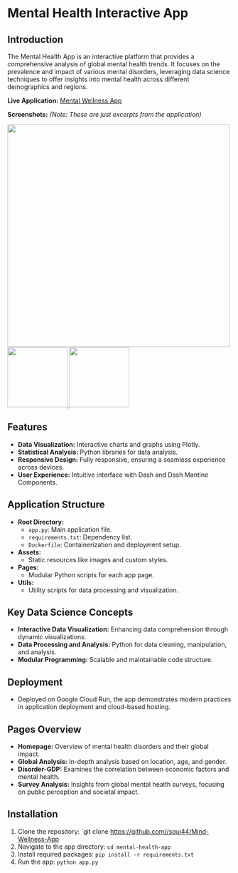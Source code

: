 # Mental Health Interactive App

## Introduction
The Mental Health App is an interactive platform that provides a comprehensive analysis of global mental health trends. It focuses on the prevalence and impact of various mental disorders, leveraging data science techniques to offer insights into mental health across different demographics and regions.

**Live Application:** [Mental Wellness App](https://mental-health-app-4uj7xqdbba-uc.a.run.app)

**Screenshots:** *(Note: These are just excerpts from the application)*

<a href="https://github.com/Tanguy9862/mental-health-app/blob/master/assets/screenshots/overview.png">
  <img src="https://github.com/Tanguy9862/mental-health-app/blob/master/assets/screenshots/overview.png" width="500px" />
</a>
<a href="https://github.com/Tanguy9862/mental-health-app/blob/master/assets/screenshots/global_analysis.png">
  <img src="https://github.com/Tanguy9862/mental-health-app/blob/master/assets/screenshots/global_analysis.png" width="135px" />
</a>
<a href="https://github.com/Tanguy9862/mental-health-app/blob/master/assets/screenshots/survey.png">
  <img src="https://github.com/Tanguy9862/mental-health-app/blob/master/assets/screenshots/survey.png" width="135px" />
</a>

## Features
- **Data Visualization:** Interactive charts and graphs using Plotly.
- **Statistical Analysis:** Python libraries for data analysis.
- **Responsive Design:** Fully responsive, ensuring a seamless experience across devices.
- **User Experience:** Intuitive interface with Dash and Dash Mantine Components.

## Application Structure
- **Root Directory:**
  - `app.py`: Main application file.
  - `requirements.txt`: Dependency list.
  - `Dockerfile`: Containerization and deployment setup.
- **Assets:**
  - Static resources like images and custom styles.
- **Pages:**
  - Modular Python scripts for each app page.
- **Utils:**
  - Utility scripts for data processing and visualization.

## Key Data Science Concepts
- **Interactive Data Visualization:** Enhancing data comprehension through dynamic visualizations.
- **Data Processing and Analysis:** Python for data cleaning, manipulation, and analysis.
- **Modular Programming:** Scalable and maintainable code structure.

## Deployment
- Deployed on Google Cloud Run, the app demonstrates modern practices in application deployment and cloud-based hosting.

## Pages Overview
- **Homepage:** Overview of mental health disorders and their global impact.
- **Global Analysis:** In-depth analysis based on location, age, and gender.
- **Disorder-GDP:** Examines the correlation between economic factors and mental health.
- **Survey Analysis:** Insights from global mental health surveys, focusing on public perception and societal impact.

## Installation
1. Clone the repository: `git clone https://github.com//squi44/Mind-Wellness-App
2. Navigate to the app directory: `cd mental-health-app`
3. Install required packages: `pip install -r requirements.txt`
4. Run the app: `python app.py`
